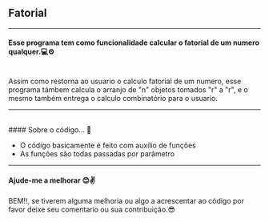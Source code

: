## Fatorial

---

#### Esse programa tem como funcionalidade calcular o fatorial de um numero qualquer.💻⚙
<br>
Assim como restorna ao usuario o calculo fatorial de um numero, esse programa támbem calcula o arranjo de "n" objetos tomados "r" a "r",
e o mesmo também entrega o calculo combinatório para o usuario.

---
<br>
#### Sobre o código... 💾

- O código basicamente é feito com auxílio de funções 
- As funções são todas passadas por parâmetro

---

#### Ajude-me a melhorar 😊✌

BEM!!, se tiverem alguma melhoria ou algo a acrescentar ao código por favor deixe seu comentario ou sua contribuição.😎
